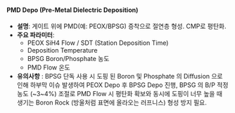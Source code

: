 #### PMD Depo (Pre-Metal Dielectric Deposition)

- **설명**: 게이트 위에 PMD(예: PEOX/BPSG) 증착으로 절연층 형성. CMP로 평탄화.
- **주요 파라미터**: 
	- PEOX SiH4 Flow / SDT (Station Deposition Time)
	- Deposition Temperature
	- BPSG Boron/Phosphate 농도
	- PMD Flow 온도
- **유의사항** : BPSG 단독 사용 시 도핑 된 Boron 및 Phosphate 의 Diffusion 으로 인해 하부막 이슈 발생하여 PEOX Depo 후 BPSG Depo 진행, BPSG 의 B/P 적정농도 (~3~4%) 조절로 PMD Flow 시 평탄화 확보와 동시에 도핑이 너무 높을 때 생기는 Boron Rock (방울처럼 표면에 올라오는 러프니스) 형성 방지 필요. 